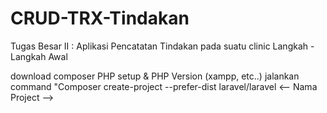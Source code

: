 # CRUD-TRX-Tindakan
Tugas Besar II : Aplikasi Pencatatan Tindakan pada suatu clinic Langkah - Langkah Awal

download composer PHP setup & PHP Version (xampp, etc..)
jalankan command "Composer create-project --prefer-dist laravel/laravel <-- Nama Project -->
